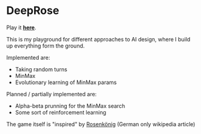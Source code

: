 # DeepRose

Play it **[here](https://romanriesen.github.io/DeepRose/)**.



This is my playground for different approaches to AI design, where I build up everything form the ground.


Implemented are:
* Taking random turns
* MinMax
* Evolutionary learning of MinMax params

Planned / partially implemented are:
- Alpha-beta prunning for the MinMax search
- Some sort of reinforcement learning


The game itself is "inspired" by [Rosenkönig](https://de.wikipedia.org/wiki/Rosenk%C3%B6nig)  (German only wikipedia article)
